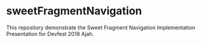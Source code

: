 # sweetFragmentNavigation
This repository demonstrate the Sweet Fragment Navigation Implementation Presentation for Devfest 2018 Ajah.
